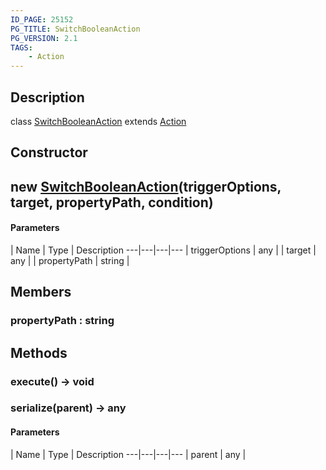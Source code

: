 ```yaml
---
ID_PAGE: 25152
PG_TITLE: SwitchBooleanAction
PG_VERSION: 2.1
TAGS:
    - Action
---
```

## Description

class [SwitchBooleanAction](/classes/3.1/SwitchBooleanAction) extends [Action](/classes/3.1/Action)



## Constructor

## new [SwitchBooleanAction](/classes/3.1/SwitchBooleanAction)(triggerOptions, target, propertyPath, condition)



#### Parameters
 | Name | Type | Description
---|---|---|---
 | triggerOptions | any | 
 | target | any | 
 | propertyPath | string | 
## Members

### propertyPath : string



## Methods

### execute() &rarr; void


### serialize(parent) &rarr; any



#### Parameters
 | Name | Type | Description
---|---|---|---
 | parent | any | 


